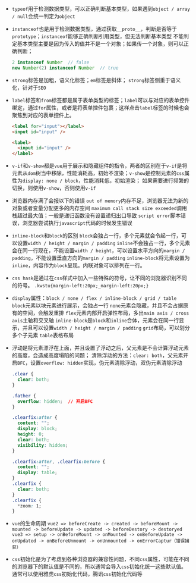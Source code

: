 * `typeof`用于检测数据类型，可以正确判断基本类型，如果遇到`object / array / null`会统一判定为`object`

* `instanceof`也是用于检测数据类型，通过获取`__proto__`，判断是否等于`prototype`；`instanceof`能够正确判断引用类型，但无法判断基本类型
  不能判定基本类型主要是因为传入的值并不是一个对象；如果传一个对象，则可以正确判断；

  ```javascript
  2 instanceof Number  // false
  new Number(2) instanceof Number  // true
  ```

* `strong`标签是加粗，语义化标签；`em`标签是斜体；
  `strong`标签侧重于语义化，针对于`SEO`

* `label`标签和`from`标签都是属于表单类型的标签；`label`可以与对应的表单控件绑定，通过`for`属性，或者是将表单控件包裹；这样点击`label`标签的时候也会聚焦到对应的表单控件上。

  ```html
  <label for="input"></label>
  <input id="input" />
  
  <label>
  	<input id="input" />
  </label>
  ```

* `v-if`和`v-show`都是`vue`用于展示和隐藏组件的指令，两者的区别在于`v-if`是将元素从`dom`树当中移除，性能消耗高，初始不渲染；`v-show`是控制元素的`css`属性为`display: none / block`，性能消耗低，初始渲染；
  如果需要进行频繁的切换，则使用`v-show`，否则使用`v-if`

* 浏览器内存满了会报以下的错误
  `out of memory`内存不足，浏览器无法为新的对象或者变量分配更多的内存空间
  `maximum call stack size exceeded`调用栈超过最大值；一般是递归函数没有设置递归出口导致
  `script error`脚本错误，浏览器尝试执行`javascript`代码的时候发生错误

* `inline-block`和`block`的区别
  `block`会独占一行，多个元素就会令起一行，可以设置`width / height / margin / padding`
  `inline`不会独占一行，多个元素会在同一行现在，不能设置`width / height`，可以设置水平方向的`margin / padding`，不能设置垂直方向的`margin / padding`
  `inline-block`将元素设置为`inline`，内容作为`block`呈现。内联对象可以排列在一行。

* `css hask`是通过在`css`样式中加入一些特殊的符号，让不同的浏览器识别不同的符号。
  `.kwstu{margin-left:20px;_margin-left:20px;}`

* `display`属性：`block / none / flex / inline-block / grid / table`
  `block`元素以块元素进行展示，会独占一行
  `none`元素会隐藏，并且不会占据原有的空间，会触发重排
  `flex`元素内部开启弹性布局，多出`main axis / cross axis`主轴和交叉轴
  `inline-block`是`block`和`inline`合体，元素会在同一行显示，并且可以设置`width / height / margin / padding`
  `grid`布局，可以划分多个子元素
  `table`表格布局

* 浮动是将元素漂浮在上面，并且设置了浮动之后，父元素是不会计算浮动元素的高度，会造成高度塌陷的问题；
  清除浮动的方法：`clear: both`，父元素开启`BFC`，设置`overflow: hidden`实现，伪元素清除浮动，双伪元素清除浮动

  ```css
  .clear {
    clear: both;
  }
  
  .father {
    overflow: hidden;  // 开启BFC
  }
  
  .clearfix:after {
    content: "";
    display: block;
    height: 0;
    clear: both;
    visibility: hidden;
  }
  
  .clearfix:after, .clearfix:before {
    content: "";
    display: table;
  }
  .clearfix {
    clear: both;
  }
  .clearfix {
    *zoom: 1;
  }
  ```

* `vue`的生命周期
  `vue2 => beforeCreate -> created -> beforeMount -> mounted -> beforeUpdate -> updated -> beforeDestory -> destoryed`
  `vue3 => setup -> onBeforeMount -> onMounted -> onBeforeUpdate -> onUpdated -> onBeforeUnmount -> onUnmounted -> onErrorCaptur（错误捕获）`

* `css`初始化是为了考虑到各种浏览器的兼容性问题，不同`css`属性，可能在不同的浏览器下的默认值是不同的，所以通常会导入`css`初始化统一这些默认值。
  通常可以使用雅虎`css`初始化代码，腾讯`css`初始化代码等